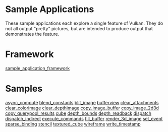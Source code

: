 # Sample Applications

These sample applications each explore a single feature of Vulkan.
They do not all output "pretty" pictures, but are intended to produce
output that demonstrates the feature.

# Framework
[sample_application_framework](sample_application_framework/README.md)

# Samples
[async_compute](async_compute/README.md)
[blend_constants](blend_constants/README.md)
[blit_image](blit_image/README.md)
[bufferview](bufferview/README.md)
[clear_attachments](clear_attachments/README.md)
[clear_colorimage](clear_colorimage/README.md)
[clear_depthimage](clear_depthimage/README.md)
[copy_image_buffer](copy_image_buffer/README.md)
[copy_image_2d3d](copy_image_2d3d/README.md)
[copy_querypool_results](copy_querypool_results/README.md)
[cube](cube/README.md)
[depth_bounds](depth_bounds/README.md)
[depth_readback](depth_readback/README.md)
[dispatch](dispatch/README.md)
[dispatch_indirect](dispatch_indirect/README.md)
[execute_commands](execute_commands/README.md)
[fill_buffer](fill_buffer/README.md)
[render_3d_image](render_3d_image/README.md)
[set_event](set_event/README.md)
[sparse_binding](sparse_binding/README.md)
[stencil](stencil/README.md)
[textured_cube](textured_cube/README.md)
[wireframe](wireframe/README.md)
[write_timestamp](write_timestamp/README.md)